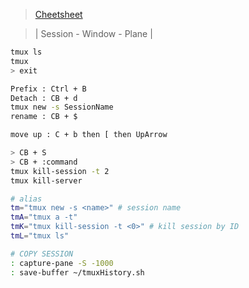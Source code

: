 
> [Cheetsheet](https://tmuxcheatsheet.com/)

> | Session - Window - Plane |


```sh
tmux ls
tmux
> exit

Prefix : Ctrl + B
Detach : CB + d
tmux new -s SessionName
rename : CB + $

move up : C + b then [ then UpArrow

> CB + S
> CB + :command
tmux kill-session -t 2
tmux kill-server

# alias
tm="tmux new -s <name>" # session name
tmA="tmux a -t"
tmK="tmux kill-session -t <0>" # kill session by ID 
tmL="tmux ls"

# COPY SESSION
: capture-pane -S -1000
: save-buffer ~/tmuxHistory.sh
```